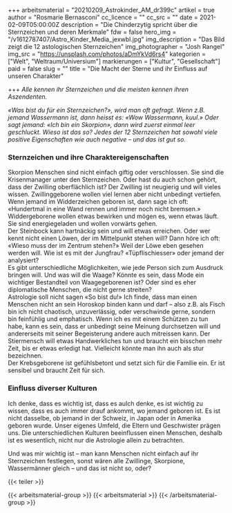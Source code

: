 +++
arbeitsmaterial = "20210209_Astrokinder_AM_dr399c"
artikel = true
author = "Rosmarie Bernasconi"
cc_licence = ""
cc_src = ""
date = 2021-02-09T05:00:00Z
description = "Die Chinderzytig spricht über die Sternzeichen und deren Merkmale"
fdw = false
hero_img = "/v1612787407/Astro_Kinder_Media_jexwbl.jpg"
img_description = "Das Bild zeigt die 12 astologischen Sternzeichen"
img_photographer = "Josh Rangel"
img_src = "https://unsplash.com/photos/aDmYkVd6rs4"
kategorien = ["Welt", "Weltraum/Universium"]
markierungen = ["Kultur", "Gesellschaft"]
paid = false
slug = ""
title = "Die Macht der Sterne und ihr Einfluss auf unseren Charakter"

+++
_Alle kennen ihr Sternzeichen und die meisten kennen ihren Aszendenten._

_«Was bist du für ein Sternzeichen?», wird man oft gefragt. Wenn z.B. jemand Wassermann ist, dann heisst es: «Wow Wassermann, kuul.» Oder sagt jemand: «Ich bin ein Skorpion», dann wird zuerst einmal leer geschluckt. Wieso ist das so? Jedes der 12 Sternzeichen hat sowohl viele positive Eigenschaften wie auch negative – und das ist gut so._

### Sternzeichen und ihre Charaktereigenschaften

Skorpion Menschen sind nicht einfach giftig oder verschlossen. Sie sind die Krisenmanager unter den Sternzeichen. Oder hast du auch schon gehört, dass der Zwilling oberflächlich ist? Der Zwilling ist neugierig und will vieles wissen. Zwillinggeborene wollen viel lernen aber nicht unbedingt vertiefen. Wenn jemand im Widderzeichen geboren ist, dann sage ich oft: «Hundertmal in eine Wand rennen und immer noch nicht bremsen.» Widdergeborene wollen etwas bewirken und mögen es, wenn etwas läuft. Sie sind energiegeladen und wollen vorwärts gehen.  
Der Steinbock kann hartnäckig sein und will etwas erreichen. Oder wer kennt nicht einen Löwen, der im Mittelpunkt stehen will? Dann höre ich oft: «Wieso muss der im Zentrum stehen?» Weil der Löwe eben gesehen werden will. Wie ist es mit der Jungfrau? «Tüpflischiesser» oder jemand der analysiert?  
Es gibt unterschiedliche Möglichkeiten, wie jede Person sich zum Ausdruck bringen will. Und was will die Waage? Könnte es sein, dass Mode ein wichtiger Bestandteil von Waagegeborenen ist? Oder sind es eher diplomatische Menschen, die nicht gerne streiten?  
Astrologie soll nicht sagen «So bist du!» Ich finde, dass man einen Menschen nicht an sein Horoskop binden kann und darf – also z.B. als Fisch bin ich nicht chaotisch, unzuverlässig, oder verschwinde gerne, sondern bin feinfühlig und emphatisch. Wenn ich es mit einem Schützen zu tun habe, kann es sein, dass er unbedingt seine Meinung durchsetzen will und andererseits mit seiner Begeisterung andere auch mitreissen kann. Der Stiermensch will etwas Handwerkliches tun und braucht ein bisschen mehr Zeit, bis er etwas erledigt hat. Vielleicht könnte man ihn auch als stur bezeichnen.  
Der Krebsgeborene ist gefühlsbetont und setzt sich für die Familie ein. Er ist sensibel und braucht Zeit für sich.

### Einfluss diverser Kulturen

Ich denke, dass es wichtig ist, dass es auIch denke, es ist wichtig zu wissen, dass es auch immer drauf ankommt, wo jemand geboren ist. Es ist nicht dasselbe, ob jemand in der Schweiz, in Japan oder in Amerika geboren wurde. Unser eigenes Umfeld, die Eltern und Geschwister prägen uns. Die unterschiedlichen Kulturen beeinflussen einen Menschen, deshalb ist es wesentlich, nicht nur die Astrologie allein zu betrachten.

Und was mir wichtig ist – man kann Menschen nicht einfach auf ihr Sternzeichen festlegen, sonst wären alle Zwillinge, Skorpione, Wassermänner gleich – und das ist nicht so, oder?

{{< teiler >}}

{{< arbeitsmaterial-group >}}
{{< arbeitsmaterial >}}
{{< /arbeitsmaterial-group >}}